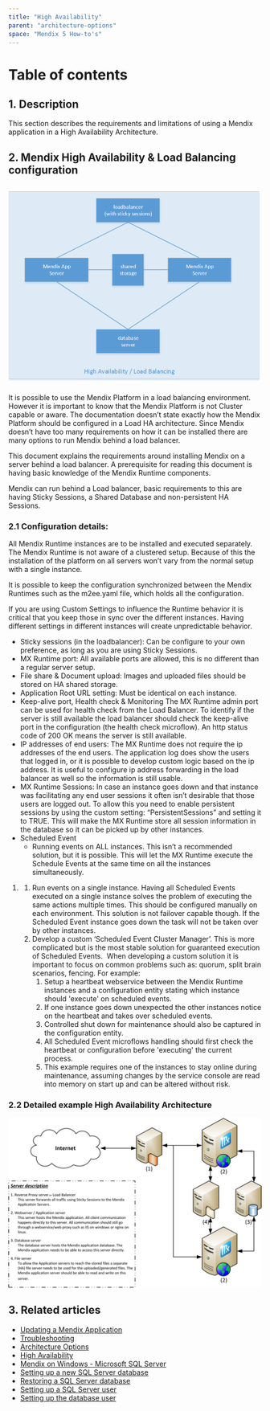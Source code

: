 ```yaml
---
title: "High Availability"
parent: "architecture-options"
space: "Mendix 5 How-to's"
---
```



# Table of contents

## 1. Description

This section describes the requirements and limitations of using a Mendix application in a High Availability Architecture.

## 2\. Mendix High Availability & Load Balancing configuration

## ![Simple HA Architecture](attachments/8785814/8946768.png)

It is possible to use the Mendix Platform in a load balancing environment. However it is important to know that the Mendix Platform is not Cluster capable or aware. The documentation doesn’t state exactly how the Mendix Platform should be configured in a Load HA architecture. Since Mendix doesn’t have too many requirements on how it can be installed there are many options to run Mendix behind a load balancer.

This document explains the requirements around installing Mendix on a server behind a load balancer. A prerequisite for reading this document is having basic knowledge of the Mendix Runtime components.

Mendix can run behind a Load balancer, basic requirements to this are having Sticky Sessions, a Shared Database and non-persistent HA Sessions.

### 2.1 Configuration details:

All Mendix Runtime instances are to be installed and executed separately. The Mendix Runtime is not aware of a clustered setup. Because of this the installation of the platform on all servers won’t vary from the normal setup with a single instance.

It is possible to keep the configuration synchronized between the Mendix Runtimes such as the m2ee.yaml file, which holds all the configuration.

If you are using Custom Settings to influence the Runtime behavior it is critical that you keep those in sync over the different instances. Having different settings in different instances will create unpredictable behavior.

*   Sticky sessions (in the loadbalancer):
    Can be configure to your own preference, as long as you are using Sticky Sessions.
*   MX Runtime port:
    All available ports are allowed, this is no different than a regular server setup.
*   File share & Document upload:
    Images and uploaded files should be stored on HA shared storage.
*   Application Root URL setting:
    Must be identical on each instance.
*   Keep-alive port, Health check & Monitoring
    The MX Runtime admin port can be used for health check from the Load Balancer. To identify if the server is still available the load balancer should check the keep-alive port in the configuration (the health check microflow). An http status code of 200 OK means the server is still available.
*   IP addresses of end users:
    The MX Runtime does not require the ip addresses of the end users. The application log does show the users that logged in, or it is possible to develop custom logic based on the ip address. It is useful to configure ip address forwarding in the load balancer as well so the information is still usable.
*   MX Runtime Sessions:
    In case an instance goes down and that instance was facilitating any end user sessions it often isn’t desirable that those users are logged out. To allow this you need to enable persistent sessions by using the custom setting: “PersistentSessions” and setting it to TRUE. This will make the MX Runtime store all session information in the database so it can be picked up by other instances.
*   Scheduled Event
    *   Running events on ALL instances. This isn’t a recommended solution, but it is possible. This will let the MX Runtime execute the Schedule Events at the same time on all the instances simultaneously.

1.  1.  Run events on a single instance. Having all Scheduled Events executed on a single instance solves the problem of executing the same actions multiple times. This should be configured manually on each environment. This solution is not failover capable though. If the Scheduled Event instance goes down the task will not be taken over by other instances.
    2.  Develop a custom ‘Scheduled Event Cluster Manager’. This is more complicated but is the most stable solution for guaranteed execution of Scheduled Events. 
        When developing a custom solution it is important to focus on common problems such as: quorum, split brain scenarios, fencing. For example:
        1.  Setup a heartbeat webservice between the Mendix Runtime instances and a configuration entity stating which instance should 'execute' on scheduled events.
        2.  If one instance goes down unexpected the other instances notice on the heartbeat and takes over scheduled events.
        3.  Controlled shut down for maintenance should also be captured in the configuration entity.
        4.  All Scheduled Event microflows handling should first check the heartbeat or configuration before 'executing' the current process.
        5.  This example requires one of the instances to stay online during maintenance, assuming changes by the service console are read into memory on start up and can be altered without risk.

### 2.2 Detailed example High Availability Architecture

![Example architecture for a High Availability environment](attachments/8785814/8946786.jpg)

## 3\. Related articles

*   [Updating a Mendix Application](/howto50/updating-a-mendix-application)
*   [Troubleshooting](/howto50/troubleshooting)
*   [Architecture Options](/howto50/architecture-options)
*   [High Availability](/howto50/high-availability)
*   [Mendix on Windows - Microsoft SQL Server](/howto50/mendix-on-windows-_-microsoft-sql-server)
*   [Setting up a new SQL Server database](/howto50/setting-up-a-new-sql-server-database)
*   [Restoring a SQL Server database](/howto50/restoring-a-sql-server-database)
*   [Setting up a SQL Server user](/howto50/setting-up-a-sql-server-user)
*   [Setting up the database user](/howto50/setting-up-the-database-user)
